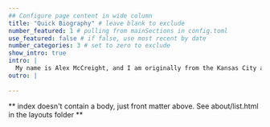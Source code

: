 ```yaml
---
## Configure page content in wide column
title: "Quick Biography" # leave blank to exclude
number_featured: 1 # pulling from mainSections in config.toml
use_featured: false # if false, use most recent by date
number_categories: 3 # set to zero to exclude
show_intro: true
intro: |
  My name is Alex McCreight, and I am originally from the Kansas City area. I recentely graduated from Macalester College with a bachelor's in Applied Mathematics and Statistics. During my time at Macalester College, I researched Chronic Kidney Disease of Unknown etiology (CKDu) occurring in Nicaragua under Dr. Brianna Heggeseth. Currently, I am a member of the Statistical Functional Genomics laboratory in the Gertrude H. Sergievsky Center at Columbia University.
outro: |
  
---
```


** index doesn't contain a body, just front matter above.
See about/list.html in the layouts folder **